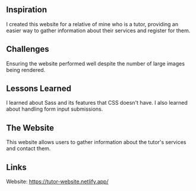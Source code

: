 
## Inspiration

I created this website for a relative of mine who is a tutor, providing an easier way to gather information about their services and register for them.

## Challenges

Ensuring the website performed well despite the number of large images being rendered.

## Lessons Learned

I learned about Sass and its features that CSS doesn't have. I also learned about handling form input submissions.

## The Website

This website allows users to gather information about the tutor's services and contact them.

## Links

Website: https://tutor-website.netlify.app/
